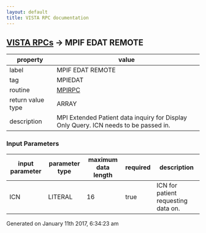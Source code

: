 ```yaml
---
layout: default
title: VISTA RPC documentation
---
```




## [VISTA RPCs](TableOfContent.md) &#8594; MPIF EDAT REMOTE 

 property | value 
--- | --- 
 label | MPIF EDAT REMOTE
 tag | MPIEDAT
 routine | [MPIRPC](http://code.osehra.org/dox/Routine_MPIRPC_source.html)
 return value type | ARRAY
 description | MPI Extended Patient data inquiry for Display Only Query. ICN needs to be passed in.

### Input Parameters

| input parameter | parameter type | maximum data length | required | description | 
| --- | --- | --- | --- | --- | 
| ICN | LITERAL | 16 | true | ICN for patient requesting data on. | 




Generated on January 11th 2017, 6:34:23 am